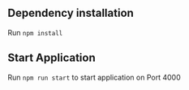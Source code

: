 ## Dependency installation
Run `npm install`

## Start Application
Run `npm run start` to start application on Port 4000